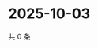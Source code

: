 # 2025-10-03

共 0 条

<!-- BEGIN ZHIHUVIDEO -->
<!-- 最后更新时间 Fri Oct 03 2025 04:12:05 GMT+0800 (China Standard Time) -->

<!-- END ZHIHUVIDEO -->
